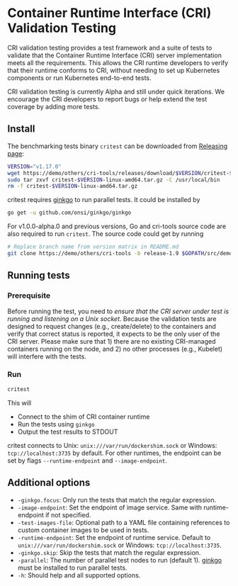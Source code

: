 # Container Runtime Interface (CRI) Validation Testing

CRI validation testing provides a test framework and a suite of tests to validate that the Container Runtime Interface (CRI) server implementation meets all the requirements. This allows the CRI runtime developers to verify that their runtime conforms to CRI, without needing to set up Kubernetes components or run Kubernetes end-to-end tests.

CRI validation testing is currently Alpha and still under quick iterations. We encourage the CRI developers to report bugs or help extend the test coverage by adding more tests.

## Install

The benchmarking tests binary `critest` can be downloaded from [Releasing page](https://demo/others/cri-tools/releases):

```sh
VERSION="v1.17.0"
wget https://demo/others/cri-tools/releases/download/$VERSION/critest-$VERSION-linux-amd64.tar.gz
sudo tar zxvf critest-$VERSION-linux-amd64.tar.gz -C /usr/local/bin
rm -f critest-$VERSION-linux-amd64.tar.gz
```

critest requires [ginkgo](https://github.com/onsi/ginkgo) to run parallel tests. It could be installed by

```sh
go get -u github.com/onsi/ginkgo/ginkgo
```

For v1.0.0-alpha.0 and previous versions, Go and cri-tools source code are also required to run `critest`. The source code could get by running

```sh
# Replace branch name from version matrix in README.md
git clone https://demo/others/cri-tools -b release-1.9 $GOPATH/src/demo/others/cri-tools
```

## Running tests

### Prerequisite

Before running the test, you need to _ensure that the CRI server under test is running and listening on a Unix socket_. Because the validation tests are designed to request changes (e.g., create/delete) to the containers and verify that correct status is reported, it expects to be the only user of the CRI server. Please make sure that 1) there are no existing CRI-managed containers running on the node, and 2) no other processes (e.g., Kubelet) will interfere with the tests.

### Run

```sh
critest
```

This will

- Connect to the shim of CRI container runtime
- Run the tests using `ginkgo`
- Output the test results to STDOUT

critest connects to Unix: `unix:///var/run/dockershim.sock` or Windows: `tcp://localhost:3735` by default. For other runtimes, the endpoint can be set by flags `--runtime-endpoint` and `--image-endpoint`.

## Additional options

- `-ginkgo.focus`: Only run the tests that match the regular expression.
- `-image-endpoint`: Set the endpoint of image service. Same with runtime-endpoint if not specified.
- `-test-images-file`: Optional path to a YAML file containing references to custom container images to be used in tests.
- `-runtime-endpoint`: Set the endpoint of runtime service. Default to `unix:///var/run/dockershim.sock` or Windows: `tcp://localhost:3735`.
- `-ginkgo.skip`: Skip the tests that match the regular expression.
- `-parallel`: The number of parallel test nodes to run (default 1). [ginkgo](https://github.com/onsi/ginkgo) must be installed to run parallel tests.
- `-h`: Should help and all supported options.
